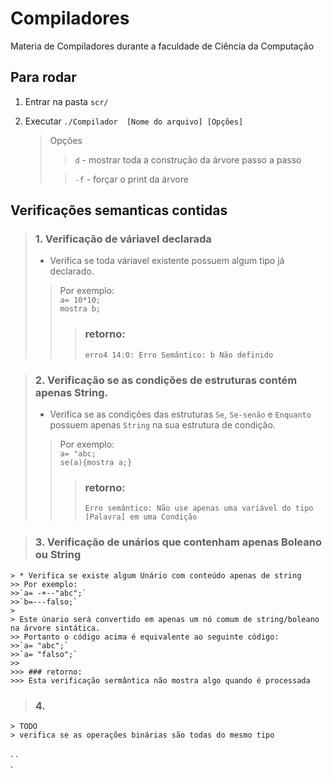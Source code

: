 # Compiladores
Materia de Compiladores durante a faculdade de Ciência da Computação

## Para rodar
1. Entrar na pasta  `scr/`

2. Executar `./Compilador  [Nome do arquivo] [Opções]`

    > Opções
    >
    >> `d` - mostrar toda a construção da árvore passo a passo 
    >     
    >> `-f` - forçar o print da árvore

## Verificações semanticas contidas
> ### 1. Verificação de váriavel declarada
>   
>   * Verifica se toda váriavel existente possuem algum tipo já declarado.
>> Por exemplo:   
>>`a= 10*10;`  
>>`mostra b;`
>>>### retorno:    
>>>`erro4 14:0: Erro Semântico: b Não definido`

> ### 2. Verificação se as condições de estruturas contém apenas String.
>   
>   * Verifica se as condições das estruturas `Se`, `Se-senão` e `Enquanto` possuem apenas `String` na sua estrutura de condição.
>> Por exemplo:  
>>`a= "abc;`  
>>`se(a){mostra a;}`
>>>### retorno:    
>>>`Erro semântico: Não use apenas uma variável do tipo [Palavra] em uma Condição`

> ### 3. Verificação de unários que contenham apenas Boleano ou String
    > * Verifica se existe algum Unário com conteúdo apenas de string
    >> Por exemplo:  
    >>`a= -+--"abc";`  
    >>`b=---falso;`  
    >
    > Este únario será convertido em apenas um nó comum de string/boleano na árvore sintática.  
    >> Portanto o código acima é equivalente ao seguinte código:  
    >>`a= "abc";`  
    >>`a= "falso";`  
    >>
    >>> ### retorno:  
    >>> Esta verificação sermântica não mostra algo quando é processada

> ### 4. 
    > TODO  
    > verifica se as operações binárias são todas do mesmo tipo
.
.  
.  




<!-- <span style="color:red">some text</span> -->